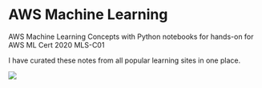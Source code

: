 # AWS Machine Learning
AWS Machine Learning Concepts with Python notebooks for hands-on for AWS ML Cert 2020 MLS-C01

I have curated these notes from all popular learning sites in one place.

<img src="https://as2.ftcdn.net/jpg/02/46/08/57/500_F_246085720_IlqWnpqe4neVc4jstoQTHICHPZNtU1Nc.jpg" />
